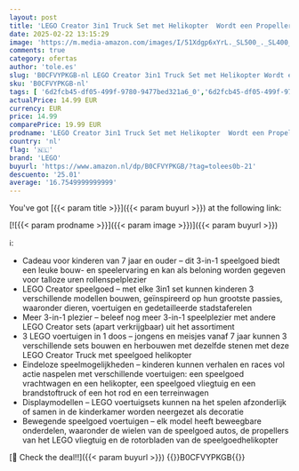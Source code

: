 ```yaml
---
layout: post
title: 'LEGO Creator 3in1 Truck Set met Helikopter  Wordt een Propellervliegtuig en Brandstoftruck of Hot Rod en Terreinwagen  Speelgoed Auto Cadeau voor Jongens en Meisjes vanaf 7 jaar 31146'
date: 2025-02-22 13:15:29
image: 'https://m.media-amazon.com/images/I/51Xdgp6xYrL._SL500_._SL400_.jpg'
comments: true
category: ofertas
author: 'tole.es'
slug: 'B0CFVYPKGB-nl LEGO Creator 3in1 Truck Set met Helikopter Wordt een...'
sku: 'B0CFVYPKGB-nl'
tags: [ '6d2fcb45-df05-499f-9780-9477bed321a6_0','6d2fcb45-df05-499f-9780-9477bed321a6_501','Arborist Merchandising Root','Bouw- & constructiespeelgoed','Educatief speelgoed','Montessori','Self Service','Special Features Stores','Speelgoed & spellen','Speelgoedbouwsets','lego','🇳🇱', ]
actualPrice: 14.99 EUR
currency: EUR
price: 14.99
comparePrice: 19.99 EUR
prodname: 'LEGO Creator 3in1 Truck Set met Helikopter  Wordt een Propellervliegtuig en Brandstoftruck of Hot Rod en Terreinwagen  Speelgoed Auto Cadeau voor Jongens en Meisjes vanaf 7 jaar 31146'
country: 'nl'
flag: '🇳🇱'
brand: 'LEGO'
buyurl: 'https://www.amazon.nl/dp/B0CFVYPKGB/?tag=tolees0b-21'
descuento: '25.01'
average: '16.7549999999999'
---
```


You've got [{{< param title >}}]({{< param buyurl >}}) at the following link:

[![{{< param prodname >}}]({{< param image >}})]({{< param buyurl >}})

ℹ️:

- Cadeau voor kinderen van 7 jaar en ouder – dit 3-in-1 speelgoed biedt een leuke bouw- en speelervaring en kan als beloning worden gegeven voor talloze uren rollenspelplezier
- LEGO Creator speelgoed – met elke 3in1 set kunnen kinderen 3 verschillende modellen bouwen, geïnspireerd op hun grootste passies, waaronder dieren, voertuigen en gedetailleerde stadstaferelen
- Meer 3-in-1 plezier – beleef nog meer 3-in-1 speelplezier met andere LEGO Creator sets (apart verkrijgbaar) uit het assortiment
- 3 LEGO voertuigen in 1 doos – jongens en meisjes vanaf 7 jaar kunnen 3 verschillende sets bouwen en herbouwen met dezelfde stenen met deze LEGO Creator Truck met speelgoed helikopter
- Eindeloze speelmogelijkheden – kinderen kunnen verhalen en races vol actie naspelen met verschillende voertuigen: een speelgoed vrachtwagen en een helikopter, een speelgoed vliegtuig en een brandstoftruck of een hot rod en een terreinwagen
- Displaymodellen – LEGO voertuigsets kunnen na het spelen afzonderlijk of samen in de kinderkamer worden neergezet als decoratie
- Bewegende speelgoed voertuigen – elk model heeft beweegbare onderdelen, waaronder de wielen van de speelgoed autos, de propellers van het LEGO vliegtuig en de rotorbladen van de speelgoedhelikopter

[🛒 Check the deal!!]({{< param buyurl >}})
{{<world>}}B0CFVYPKGB{{</world>}}
